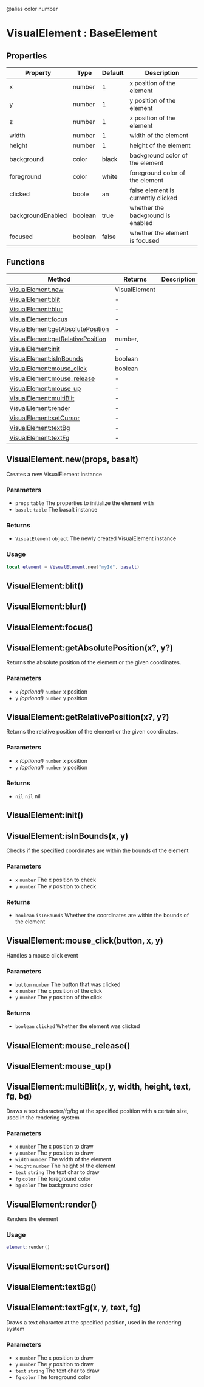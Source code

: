 @alias color number
# VisualElement : BaseElement

## Properties

|Property|Type|Default|Description|
|---|---|---|---|
|x|number|1|x position of the element
|y|number|1|y position of the element
|z|number|1|z position of the element
|width|number|1|width of the element
|height|number|1|height of the element
|background|color|black|background color of the element
|foreground|color|white|foreground color of the element
|clicked|boole|an|false element is currently clicked
|backgroundEnabled|boolean|true|whether the background is enabled
|focused|boolean|false|whether the element is focused

## Functions

|Method|Returns|Description|
|---|---|---|
|[VisualElement.new](#VisualElement.new)|VisualElement|
|[VisualElement:blit](#VisualElement:blit)|-|
|[VisualElement:blur](#VisualElement:blur)|-|
|[VisualElement:focus](#VisualElement:focus)|-|
|[VisualElement:getAbsolutePosition](#VisualElement:getAbsolutePosition)|-|
|[VisualElement:getRelativePosition](#VisualElement:getRelativePosition)|number,|
|[VisualElement:init](#VisualElement:init)|-|
|[VisualElement:isInBounds](#VisualElement:isInBounds)|boolean|
|[VisualElement:mouse_click](#VisualElement:mouse_click)|boolean|
|[VisualElement:mouse_release](#VisualElement:mouse_release)|-|
|[VisualElement:mouse_up](#VisualElement:mouse_up)|-|
|[VisualElement:multiBlit](#VisualElement:multiBlit)|-|
|[VisualElement:render](#VisualElement:render)|-|
|[VisualElement:setCursor](#VisualElement:setCursor)|-|
|[VisualElement:textBg](#VisualElement:textBg)|-|
|[VisualElement:textFg](#VisualElement:textFg)|-|

## VisualElement.new(props, basalt)
Creates a new VisualElement instance

### Parameters
* `props` `table` The properties to initialize the element with
* `basalt` `table` The basalt instance

### Returns
* `VisualElement` `object` The newly created VisualElement instance

### Usage
 ```lua
local element = VisualElement.new("myId", basalt)
```

## VisualElement:blit()

## VisualElement:blur()

## VisualElement:focus()

## VisualElement:getAbsolutePosition(x?, y?)
Returns the absolute position of the element or the given coordinates.

### Parameters
* `x` *(optional)* `number` x position
* `y` *(optional)* `number` y position

## VisualElement:getRelativePosition(x?, y?)
Returns the relative position of the element or the given coordinates.

### Parameters
* `x` *(optional)* `number` x position
* `y` *(optional)* `number` y position

### Returns
* `nil` `nil` nil

## VisualElement:init()

## VisualElement:isInBounds(x, y)
Checks if the specified coordinates are within the bounds of the element

### Parameters
* `x` `number` The x position to check
* `y` `number` The y position to check

### Returns
* `boolean` `isInBounds` Whether the coordinates are within the bounds of the element

## VisualElement:mouse_click(button, x, y)
Handles a mouse click event

### Parameters
* `button` `number` The button that was clicked
* `x` `number` The x position of the click
* `y` `number` The y position of the click

### Returns
* `boolean` `clicked` Whether the element was clicked

## VisualElement:mouse_release()

## VisualElement:mouse_up()

## VisualElement:multiBlit(x, y, width, height, text, fg, bg)
Draws a text character/fg/bg at the specified position with a certain size, used in the rendering system

### Parameters
* `x` `number` The x position to draw
* `y` `number` The y position to draw
* `width` `number` The width of the element
* `height` `number` The height of the element
* `text` `string` The text char to draw
* `fg` `color` The foreground color
* `bg` `color` The background color

## VisualElement:render()
Renders the element

### Usage
 ```lua
element:render()
```

## VisualElement:setCursor()

## VisualElement:textBg()

## VisualElement:textFg(x, y, text, fg)
Draws a text character at the specified position, used in the rendering system

### Parameters
* `x` `number` The x position to draw
* `y` `number` The y position to draw
* `text` `string` The text char to draw
* `fg` `color` The foreground color


